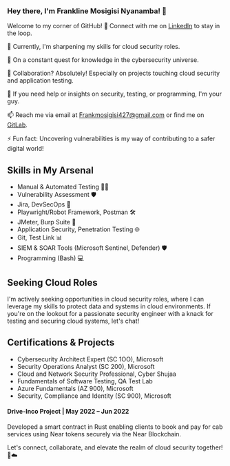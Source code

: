 ### Hey there, I'm Frankline Mosigisi Nyanamba! 👋

Welcome to my corner of GitHub! 🚀 Connect with me on [LinkedIn](https://www.linkedin.com/in/frankline-mosigisi/) to stay in the loop.

🔭 Currently, I'm sharpening my skills for cloud security roles.

🌱 On a constant quest for knowledge in the cybersecurity universe.

👯 Collaboration? Absolutely! Especially on projects touching cloud security and application testing.

🤔 If you need help or insights on security, testing, or programming, I'm your guy.

📫 Reach me via email at Frankmosigisi427@gmail.com or find me on [GitLab](https://gitlab.com/frank-mosigisi).

⚡ Fun fact: Uncovering vulnerabilities is my way of contributing to a safer digital world!

## Skills in My Arsenal
- Manual & Automated Testing 🕵️‍♂️
- Vulnerability Assessment 🛡️
- Jira, DevSecOps 🚀
- Playwright/Robot Framework, Postman 🛠️
- JMeter, Burp Suite 🔧
- Application Security, Penetration Testing 🌐
- Git, Test Link 📊
- SIEM & SOAR Tools (Microsoft Sentinel, Defender) 🛡️
- Programming (Bash) 💻

## Seeking Cloud Roles
I'm actively seeking opportunities in cloud security roles, where I can leverage my skills to protect data and systems in cloud environments. If you're on the lookout for a passionate security engineer with a knack for testing and securing cloud systems, let's chat!

## Certifications & Projects
- Cybersecurity Architect Expert (SC 1OO), Microsoft
- Security Operations Analyst (SC 200), Microsoft
- Cloud and Network Security Professional, Cyber Shujaa
- Fundamentals of Software Testing, QA Test Lab
- Azure Fundamentals (AZ 900), Microsoft
- Security, Compliance and Identity (SC 900), Microsoft

#### Drive-Inco Project | May 2022 – Jun 2022
Developed a smart contract in Rust enabling clients to book and pay for cab services using Near tokens securely via the Near Blockchain.

Let's connect, collaborate, and elevate the realm of cloud security together! 💪☁️

